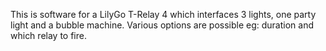 This is software for a LilyGo T-Relay 4 which interfaces 3 lights, one party light and a bubble machine.
Various options are possible eg: duration and which relay to fire.

